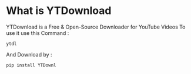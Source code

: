 # What is YTDownload
YTDownload is a Free & Open-Source Downloader for YouTube Videos
To use it use this Command :
```shell
ytdl
```

And Download by :
```shell
pip install YTDownl
```